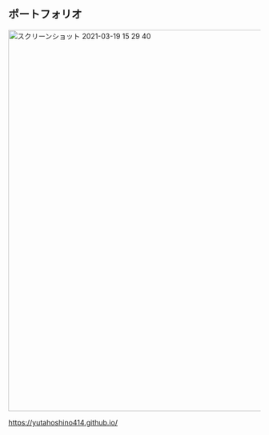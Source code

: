 ## ポートフォリオ  

<img width="763" alt="スクリーンショット 2021-03-19 15 29 40" src="https://user-images.githubusercontent.com/72447845/115963876-709f6280-a55c-11eb-83ea-afc44ce4e616.png">


<a href="https://yutahoshino414.github.io/" target="_blank" rel="noopener noreferrer">https://yutahoshino414.github.io/</a>
